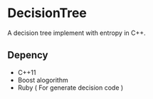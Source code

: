 DecisionTree
============

A decision tree implement with entropy in C++.

## Depency ##
- C++11
- Boost alogorithm
- Ruby ( For generate decision code )
